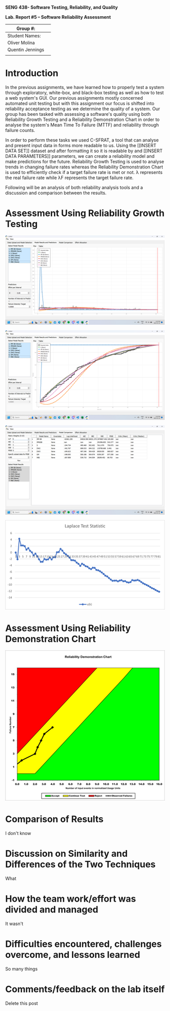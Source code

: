 **SENG 438- Software Testing, Reliability, and Quality**

**Lab. Report \#5 – Software Reliability Assessment**

| Group \#:       |   |
|-----------------|---|
| Student Names:  |   |
|      Oliver Molina           |   |
|      Quentin Jennings           |   |
|                 |   |

# Introduction
In the previous assignments, we have learned how to properly test a system through exploratory, white-box, and black-box testing as well as how to test a web system's GUI. Our previous assignments mostly concerned automated unit testing but with this assignment our focus is shifted into reliability acceptance testing as we determine the quality of a system. Our group has been tasked with assessing a software's quality using both Reliability Growth Testing and a Reliability Demonstration Chart in order to analyse the system's Mean Time To Failure (MTTF) and reliability through failure counts.

In order to perform these tasks we used C-SFRAT, a tool that can analyse and present input data in forms more readable to us. Using the [[INSERT DATA SET]] dataset and after formatting it so it is readable by and [[INSERT DATA PARAMETERS]] parameters, we can create a reliability model and make predictions for the future. Reliability Growth Testing is used to analyse trends in changing failure rates whereas the Reliability Demonstration Chart is used to efficiently check if a target failure rate is met or not. λ represents the real failure rate while λF represents the target failure rate.

Following will be an analysis of both reliability analysis tools and a discussion and comparison between the results. 
# 

# Assessment Using Reliability Growth Testing 
![](./media/report/Intensity.png)

![](./media/report/MVF.png)

![](./media/report/Comparison.png)

![](./media/report/Laplace.png)

# Assessment Using Reliability Demonstration Chart 
![](./media/report/RDC.png)
# 

# Comparison of Results
I don't know
# Discussion on Similarity and Differences of the Two Techniques
What
# How the team work/effort was divided and managed
It wasn't
# 

# Difficulties encountered, challenges overcome, and lessons learned
So many things
# Comments/feedback on the lab itself
Delete this post